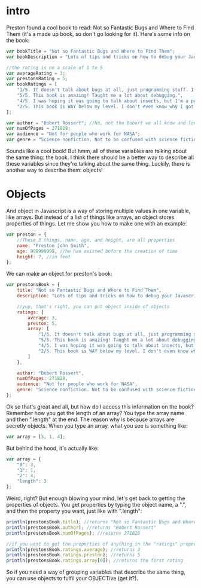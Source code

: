 # intro
Preston found a cool book to read: Not so Fantastic Bugs and Where to Find Them (it's a made up book, so don't go looking for it). Here's some info on the book:
```js
var bookTitle = "Not so Fantastic Bugs and Where to Find Them";
var bookDescription = "Lots of tips and tricks on how to debug your Javascript programs. For debugging C++ programs, try the book 'How to smash sea bugs.'.";

//the rating is on a scale of 1 to 5
var averageRating = 3;
var prestonsRating = 5;
var bookRatings = [
    "1/5. It doesn't talk about bugs at all, just programming stuff. I want a refund!",
    "5/5. This book is amazing! Taught me a lot about debugging.",
    "4/5. I was hoping it was going to talk about insects, but I'm a programmer so I still found it enjoyable.",
    "2/5. This book is WAY below my level. I don't even know why I got it, I work for NASA lol"
];

var author = "Bobert Rossert"; //No, not the Bobert we all know and love. A different bobert.
var numOfPages = 271828;
var audience = "Not for people who work for NASA";
var genre = "Science nonfiction. Not to be confused with science fiction.";
```
Sounds like a cool book! But hmm, all of these variables are talking about the same thing: the book. I think there should be a better way to describe all these variables since they're talking about the same thing. Luckily, there is another way to describe them: objects!

# Objects
And object in Javascript is a way of storing multiple values in one variable, like arrays. But instead of a list of things like arrays, an object stores properties of things. Let me show you how to make one with an example:
```js
var preston = {
    //These 3 things, name, age, and height, are all properties
    name: "Preston John Smith",
    age: 999999999, //he has existed before the creation of time
    height: 7, //in feet
};
```
We can make an object for preston's book:
```js
var prestonsBook = {
    title: "Not so Fantastic Bugs and Where to Find Them",
    description: "Lots of tips and tricks on how to debug your Javascript programs. For debugging C++ programs, try the book 'How to smash sea bugs.'.",

    //yup, that's right, you can put object inside of objects
    ratings: {
        average: 3,
        preston: 5,
        array: [
            "1/5. It doesn't talk about bugs at all, just programming stuff. I want a refund!",
            "5/5. This book is amazing! Taught me a lot about debugging.",
            "4/5. I was hoping it was going to talk about insects, but I'm a programmer so I still found it enjoyable.",
            "2/5. This book is WAY below my level. I don't even know why I got it, I work for NASA lol"
        ]
    },

    author: "Bobert Rossert",
    numOfPages: 271828,
    audience: "Not for people who work for NASA",
    genre: "Science nonfiction. Not to be confused with science fiction."
};
```
Ok so that's great and all, but how do I access this information on the book? Remember how you get the length of an array? You type the array name and then ".length" at the end. The reason why is because arrays are secretly objects. When you type an array, what you see is something like:
```js
var array = [3, 1, 4];
```
But behind the hood, it's actually like:
```js
var array = {
    "0": 3,
    "1": 1,
    "2": 4,
    "length": 3
};
```
Weird, right? But enough blowing your mind, let's get back to getting the properties of objects. You get properties by typing the object name, a ".", and then the property you want, just like with ".length":
```js
println(prestonsBook.title); //returns "Not so Fantastic Bugs and Where to Find Them"
println(prestonsBook.author); //returns "Bobert Rossert"
println(prestonsBook.numOfPages); //returns 271828

//if you want to get the properties of anything in the "ratings" property, you have to do it like this:
println(prestonsBook.ratings.average); //returns 3
println(prestonsBook.ratings.preston); //returns 5
println(prestonsBook.ratings.array[0]); //returns the first rating
```
So if you need a way of grouping variables that describe the same thing, you can use objects to fulfil your OBJECTive (get it?).
